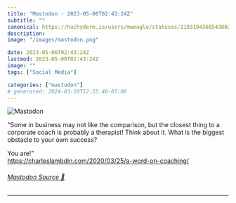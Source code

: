 ```yaml
---
title: "Mastodon - 2023-05-06T02:43:24Z"
subtitle: ""
canonical: https://hachyderm.io/users/mweagle/statuses/110319436054300211
description:
image: "/images/mastodon.png"

date: 2023-05-06T02:43:24Z
lastmod: 2023-05-06T02:43:24Z
image: ""
tags: ["Social Media"]

categories: ["mastodon"]
# generated: 2024-03-10T12:55:46-07:00
---
```

![Mastodon](/images/mastodon.png)

<p>“Some in business may not like the comparison, but the closest thing to a corporate coach is probably a therapist! Think about it. What is the biggest obstacle to your own success?</p><p>You are!”<br /><a href="https://charleslambdin.com/2020/03/25/a-word-on-coaching/" target="_blank" rel="nofollow noopener noreferrer" translate="no"><span class="invisible">https://</span><span class="ellipsis">charleslambdin.com/2020/03/25/</span><span class="invisible">a-word-on-coaching/</span></a></p>


###### [Mastodon Source 🐘](https://hachyderm.io/@mweagle/110319436054300211)

___
